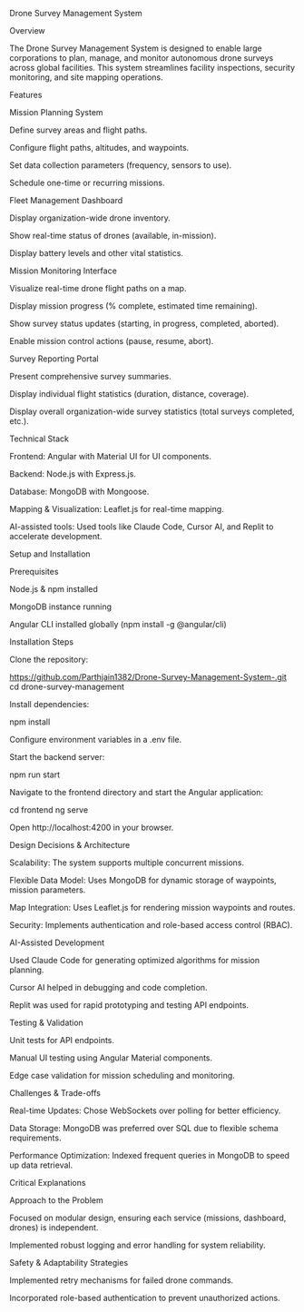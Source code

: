 Drone Survey Management System

Overview

The Drone Survey Management System is designed to enable large corporations to plan, manage, and monitor autonomous drone surveys across global facilities. This system streamlines facility inspections, security monitoring, and site mapping operations.

Features

Mission Planning System

Define survey areas and flight paths.

Configure flight paths, altitudes, and waypoints.

Set data collection parameters (frequency, sensors to use).

Schedule one-time or recurring missions.

Fleet Management Dashboard

Display organization-wide drone inventory.

Show real-time status of drones (available, in-mission).

Display battery levels and other vital statistics.

Mission Monitoring Interface

Visualize real-time drone flight paths on a map.

Display mission progress (% complete, estimated time remaining).

Show survey status updates (starting, in progress, completed, aborted).

Enable mission control actions (pause, resume, abort).

Survey Reporting Portal

Present comprehensive survey summaries.

Display individual flight statistics (duration, distance, coverage).

Display overall organization-wide survey statistics (total surveys completed, etc.).

Technical Stack

Frontend: Angular with Material UI for UI components.

Backend: Node.js with Express.js.

Database: MongoDB with Mongoose.

Mapping & Visualization: Leaflet.js for real-time mapping.

AI-assisted tools: Used tools like Claude Code, Cursor AI, and Replit to accelerate development.

Setup and Installation

Prerequisites

Node.js & npm installed

MongoDB instance running

Angular CLI installed globally (npm install -g @angular/cli)

Installation Steps

Clone the repository:

https://github.com/Parthjain1382/Drone-Survey-Management-System-.git
cd drone-survey-management

Install dependencies:

npm install

Configure environment variables in a .env file.

Start the backend server:

npm run start

Navigate to the frontend directory and start the Angular application:

cd frontend
ng serve

Open http://localhost:4200 in your browser.

Design Decisions & Architecture

Scalability: The system supports multiple concurrent missions.

Flexible Data Model: Uses MongoDB for dynamic storage of waypoints, mission parameters.

Map Integration: Uses Leaflet.js for rendering mission waypoints and routes.

Security: Implements authentication and role-based access control (RBAC).

AI-Assisted Development

Used Claude Code for generating optimized algorithms for mission planning.

Cursor AI helped in debugging and code completion.

Replit was used for rapid prototyping and testing API endpoints.

Testing & Validation

Unit tests for API endpoints.

Manual UI testing using Angular Material components.

Edge case validation for mission scheduling and monitoring.

Challenges & Trade-offs

Real-time Updates: Chose WebSockets over polling for better efficiency.

Data Storage: MongoDB was preferred over SQL due to flexible schema requirements.

Performance Optimization: Indexed frequent queries in MongoDB to speed up data retrieval.

Critical Explanations

Approach to the Problem

Focused on modular design, ensuring each service (missions, dashboard, drones) is independent.

Implemented robust logging and error handling for system reliability.

Safety & Adaptability Strategies

Implemented retry mechanisms for failed drone commands.

Incorporated role-based authentication to prevent unauthorized actions.

